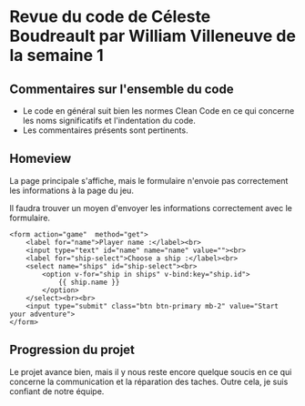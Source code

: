 # Revue du code de Céleste Boudreault par William Villeneuve de la semaine 1

## Commentaires sur l'ensemble du code

- Le code en général suit bien les normes Clean Code en ce qui concerne les noms significatifs et l'indentation du code.
- Les commentaires présents sont pertinents.

## Homeview

La page principale s'affiche, mais le formulaire n'envoie pas correctement les informations à la page du jeu.

Il faudra trouver un moyen d'envoyer les informations correctement avec le formulaire.

```template{}
<form action="game"  method="get">
    <label for="name">Player name :</label><br>
    <input type="text" id="name" name="name" value=""><br>
    <label for="ship-select">Choose a ship :</label><br>
    <select name="ships" id="ship-select"><br>
        <option v-for="ship in ships" v-bind:key="ship.id">
            {{ ship.name }}
        </option>
    </select><br><br>
    <input type="submit" class="btn btn-primary mb-2" value="Start your adventure">
</form>
```

## Progression du projet

Le projet avance bien, mais il y nous reste encore quelque soucis en ce qui concerne la communication et la réparation des taches. Outre cela, je suis confiant de notre équipe.
